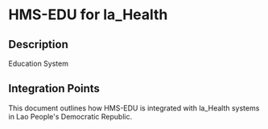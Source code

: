 # HMS-EDU for la_Health

## Description

Education System

## Integration Points

This document outlines how HMS-EDU is integrated with la_Health systems in Lao People's Democratic Republic.
